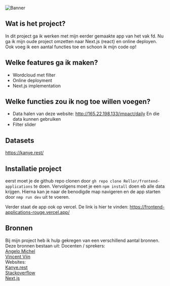 ![Banner](https://giffiles.alphacoders.com/362/36273.gif)

## Wat is het project?
In dit project ga ik werken met mijn eerder gemaakte app van het vak fd. Nu ga ik mijn oude project omzetten naar Next.js (react) en online deployen. Ook voeg ik een aantal functies toe en schoon ik mijn code op!

## Welke features ga ik maken?
- Wordcloud met filter
- Online deployment
- Next.js implementation

## Welke functies zou ik nog toe willen voegen?
- Data halen van deze website: http://165.22.198.133/impact/daily En die data kunnen gebruiken
- Filter slider

## Datasets
https://kanye.rest/

## Installatie project
eerst moet je de github repo clonen door `gh repo clone Rellor/frontend-applications` te doen. Vervolgens moet je een `npm install` doen eb alle data krijgen. Hierna kan je naar de benodigde map navigeren en de app starten door `nmp run dev` uit te voeren.

Verder staat de app ook op vercel. De link is hier te vinden: https://frontend-applications-rouge.vercel.app/

## Bronnen
Bij mijn project heb ik hulp gekregen van een verschillend aantal bronnen. Deze bronnen bestaan uit:
Docenten / sprekers:<br>
[Angelo Michel](https://codesandbox.io/u/angelo.michel)<br>
[Vincent Vijn](https://github.com/vijnv)<br>
Websites:<br>
[Kanye.rest](https://kanye.rest/)<br>
[Stackoverflow](https://stackoverflow.com/)<br>
[Next.js](https://nextjs.org/)
